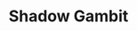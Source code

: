 ---
title: Shadow Gambit
sources:
  - "Pathfinder Campaign Setting: Inner Sea Magic"
flavor_text: You can tap into the Plane of Shadow to momentarily lend reality to one of your illusion (figment) spells.
prerequisites:
  - Spell Focus (illusion)
  - caster level 5th
benefit: |
  As a standard action, you can draw upon energies from the Plane of Shadow to cause an ongoing figment spell you cast to damage a foe as if the illusion were real. The illusion must be one you retain ongoing control of, such as [*minor image*](/spells/minor-image/), and the target must be both visible to you and within or adjacent to the area of your illusion. Using this feat immediately ends the figment’s duration.

  You must either make a melee touch attack or give the target a saving throw (Fortitude or Reflex) to resist the damage (see below). If you choose a melee touch attack, you use your own melee touch attack bonus, and if you miss, the spell deals no damage. If you choose to allow the target a saving throw, a successful save means it takes half damage. The shadowy attack deals 1d6 points of damage per spell level. If the target disbelieves or sees through the illusion, reduce the damage by half.

  The shadowy attack can deal acid, bludgeoning, cold, electricity, fire, piercing, or slashing damage, but the damage must be appropriate to the illusion. For example, an illusory wall that collapses deals bludgeoning damage with a Fortitude save for half, an illusory swordsman strikes with a melee touch attack deals slashing damage, and an illusory wall of fire deals fire damage with a Reflex save for half.
---